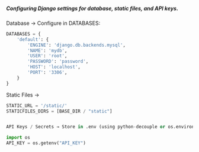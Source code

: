 ##### Configuring Django settings for database, static files, and API keys.
Database → Configure in DATABASES:
```python
DATABASES = {
    'default': {
        'ENGINE': 'django.db.backends.mysql',
        'NAME': 'mydb',
        'USER': 'root',
        'PASSWORD': 'password',
        'HOST': 'localhost',
        'PORT': '3306',
    }
}
```

Static Files →
```python
STATIC_URL = '/static/'
STATICFILES_DIRS = [BASE_DIR / "static"]


API Keys / Secrets → Store in .env (using python-decouple or os.environ):

import os
API_KEY = os.getenv("API_KEY")
```